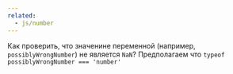 ```yaml
---
related:
  - js/number
---
```


Как проверить, что значенине переменной (например, `possiblyWrongNumber`) не является `NaN`? Предполагаем что `typeof possiblyWrongNumber === 'number'`



